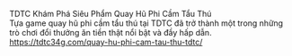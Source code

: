 
TDTC Khám Phá Siêu Phẩm Quay Hũ Phi Cầm Tẩu Thú 	
Tựa game quay hũ phi cầm tẩu thú tại TDTC đã trở thành một trong những trò chơi đổi thưởng ăn tiền thật nổi bật và đầy hấp dẫn.	
https://tdtc34g.com/quay-hu-phi-cam-tau-thu-tdtc/
